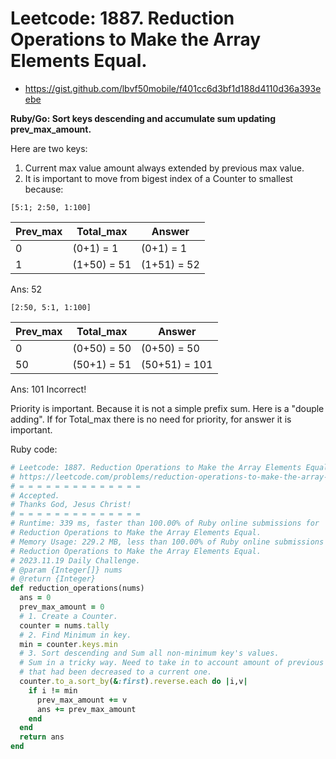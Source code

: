 # Leetcode: 1887. Reduction Operations to Make the Array Elements Equal.

- https://gist.github.com/lbvf50mobile/f401cc6d3bf1d188d4110d36a393eebe

**Ruby/Go: Sort keys descending and accumulate sum updating prev_max_amount.**

Here are two keys:
1. Current max value amount always extended by previous max value.
2. It is important to move from bigest index of a Counter to smallest because:

```
[5:1; 2:50, 1:100]
```
Prev_max | Total_max | Answer 
--- | --- | ---
0 | (0+1) = 1 | (0+1) = 1 
1 | (1+50) = 51 | (1+51) = 52

Ans: 52

```
[2:50, 5:1, 1:100]
```
Prev_max | Total_max | Answer
--- | --- | ---
0 | (0+50) = 50 | (0+50) = 50
50 | (50+1) = 51 | (50+51) = 101

Ans: 101 Incorrect!

Priority is important. Because it is not a simple prefix sum. Here is a
"douple adding". If for Total_max there is no need for priority, for answer it
is important.



Ruby code:
```Ruby
# Leetcode: 1887. Reduction Operations to Make the Array Elements Equal.
# https://leetcode.com/problems/reduction-operations-to-make-the-array-elements-equal
# = = = = = = = = = = = = = =
# Accepted.
# Thanks God, Jesus Christ!
# = = = = = = = = = = = = = =
# Runtime: 339 ms, faster than 100.00% of Ruby online submissions for
# Reduction Operations to Make the Array Elements Equal.
# Memory Usage: 229.2 MB, less than 100.00% of Ruby online submissions for
# Reduction Operations to Make the Array Elements Equal.
# 2023.11.19 Daily Challenge.
# @param {Integer[]} nums
# @return {Integer}
def reduction_operations(nums)
  ans = 0
  prev_max_amount = 0
  # 1. Create a Counter.
  counter = nums.tally
  # 2. Find Minimum in key.
  min = counter.keys.min
  # 3. Sort descending and Sum all non-minimum key's values.
  # Sum in a tricky way. Need to take in to account amount of previous values
  # that had been decreased to a current one.
  counter.to_a.sort_by(&:first).reverse.each do |i,v|
    if i != min
      prev_max_amount += v
      ans += prev_max_amount 
    end
  end
  return ans
end
```
